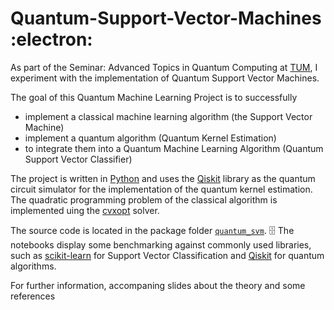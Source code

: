 # Quantum-Support-Vector-Machines :electron:

As part of the Seminar: Advanced Topics in Quantum Computing at [TUM](https://www.tum.de/), I experiment with the implementation of Quantum Support Vector Machines. 

The goal of this Quantum Machine Learning Project is to successfully  
- implement a classical machine learning algorithm (the Support Vector Machine)
- implement a quantum algorithm (Quantum Kernel Estimation)
- to integrate them into a Quantum Machine Learning Algorithm (Quantum Support Vector Classifier)

The project is written in [Python](https://www.python.org/) and uses the [Qiskit](https://www.qiskit.org/) library as the quantum circuit simulator for the implementation of the quantum kernel estimation. The quadratic programming problem of the classical algorithm is implemented uing the [cvxopt](https://www.cvxopt.org/) solver. 

The source code is located in the package folder [`quantum_svm`](https://github.com/mforstenhaeusler/Quantum-Support-Vector-Machines/tree/main/quantum_svm). :file_cabinet: 
The notebooks display some benchmarking against commonly used libraries, such as [scikit-learn](https://scikit-learn.org/stable/) for Support Vector Classification and [Qiskit](https://www.qiskit.org/) for quantum algorithms.  

For further information, accompaning slides about the theory and some references 